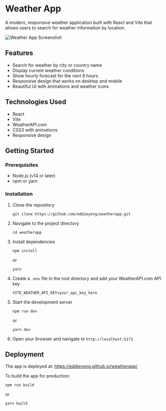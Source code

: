# Weather App

A modern, responsive weather application built with React and Vite that allows users to search for weather information by location.

![Weather App Screenshot](https://i.imgur.com/example.png)

## Features

- Search for weather by city or country name
- Display current weather conditions
- Show hourly forecast for the next 6 hours
- Responsive design that works on desktop and mobile
- Beautiful UI with animations and weather icons

## Technologies Used

- React
- Vite
- WeatherAPI.com
- CSS3 with animations
- Responsive design

## Getting Started

### Prerequisites

- Node.js (v14 or later)
- npm or yarn

### Installation

1. Clone the repository
   ```
   git clone https://github.com/eddieyong/weatherapp.git
   ```

2. Navigate to the project directory
   ```
   cd weatherapp
   ```

3. Install dependencies
   ```
   npm install
   ```
   or
   ```
   yarn
   ```

4. Create a `.env` file in the root directory and add your WeatherAPI.com API key
   ```
   VITE_WEATHER_API_KEY=your_api_key_here
   ```

5. Start the development server
   ```
   npm run dev
   ```
   or
   ```
   yarn dev
   ```

6. Open your browser and navigate to `http://localhost:5173`

## Deployment

The app is deployed at: https://eddieyong.github.io/weatherapp/

To build the app for production:

```
npm run build
```
or
```
yarn build
```